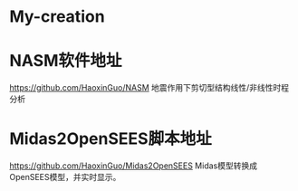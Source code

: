 # My-creation
# NASM软件地址
https://github.com/HaoxinGuo/NASM
地震作用下剪切型结构线性/非线性时程分析
# Midas2OpenSEES脚本地址
https://github.com/HaoxinGuo/Midas2OpenSEES
Midas模型转换成OpenSEES模型，并实时显示。
